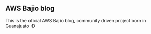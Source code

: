 ## AWS Bajio blog

This is the oficial AWS Bajio blog, community driven project born in Guanajuato :D
